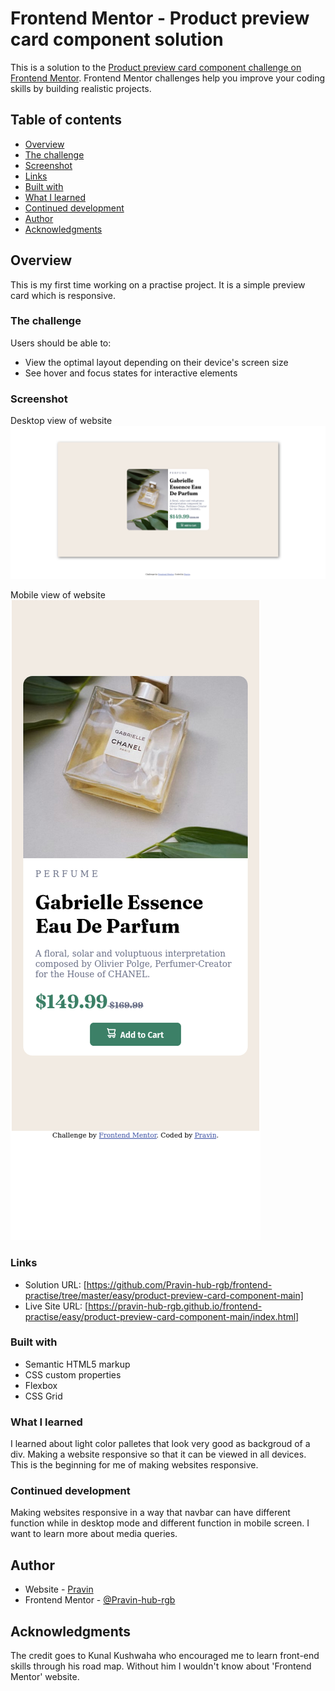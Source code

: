 # Frontend Mentor - Product preview card component solution

This is a solution to the [Product preview card component challenge on Frontend Mentor](https://www.frontendmentor.io/challenges/product-preview-card-component-GO7UmttRfa). Frontend Mentor challenges help you improve your coding skills by building realistic projects. 

## Table of contents

  - [Overview](#overview)
  - [The challenge](#the-challenge)
  - [Screenshot](#screenshot)
  - [Links](#links)
  - [Built with](#built-with)
  - [What I learned](#what-i-learned)
  - [Continued development](#continued-development)
  - [Author](#author)
  - [Acknowledgments](#acknowledgments)


## Overview
This is my first time working on a practise project. It is a simple preview card which is responsive.

### The challenge

Users should be able to:

- View the optimal layout depending on their device's screen size
- See hover and focus states for interactive elements

### Screenshot

Desktop view of website
![](./images/screenshot1.png)

Mobile view of website
![](./images/screenshot2.png)


### Links

- Solution URL: [https://github.com/Pravin-hub-rgb/frontend-practise/tree/master/easy/product-preview-card-component-main]
- Live Site URL: [https://pravin-hub-rgb.github.io/frontend-practise/easy/product-preview-card-component-main/index.html]

### Built with

- Semantic HTML5 markup
- CSS custom properties
- Flexbox
- CSS Grid

### What I learned

I learned about light color palletes that look very good as backgroud of a div. Making a website responsive so that it can be viewed in all devices. This is the beginning for me of making websites responsive.


### Continued development

Making websites responsive in a way that navbar can have different function while in desktop mode and different function in mobile screen.
I want to learn more about media queries.

## Author

- Website - [Pravin](https://www.your-site.com)
- Frontend Mentor - [@Pravin-hub-rgb](https://www.frontendmentor.io/profile/Pravin-hub-rgb)


## Acknowledgments

The credit goes to Kunal Kushwaha who encouraged me to learn front-end skills through his road map. Without him I wouldn't know about 'Frontend Mentor' website.

